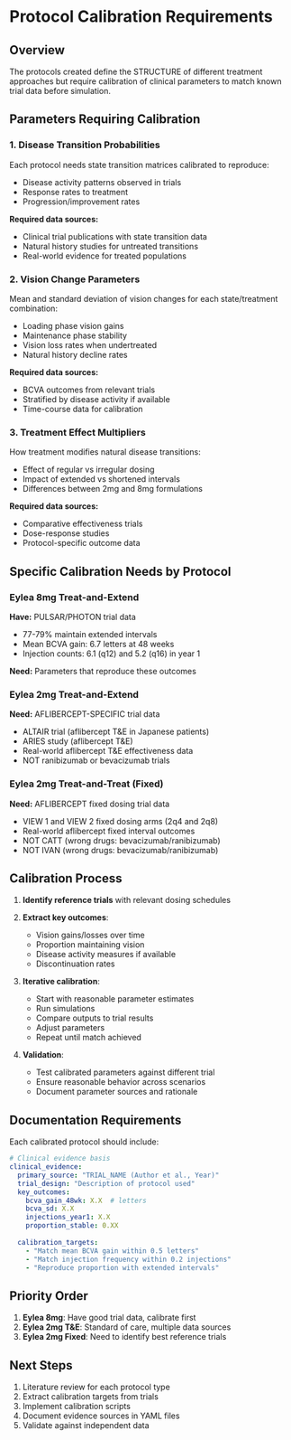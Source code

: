 # Protocol Calibration Requirements

## Overview

The protocols created define the STRUCTURE of different treatment approaches but require calibration of clinical parameters to match known trial data before simulation.

## Parameters Requiring Calibration

### 1. Disease Transition Probabilities
Each protocol needs state transition matrices calibrated to reproduce:
- Disease activity patterns observed in trials
- Response rates to treatment
- Progression/improvement rates

**Required data sources:**
- Clinical trial publications with state transition data
- Natural history studies for untreated transitions
- Real-world evidence for treated populations

### 2. Vision Change Parameters
Mean and standard deviation of vision changes for each state/treatment combination:
- Loading phase vision gains
- Maintenance phase stability
- Vision loss rates when undertreated
- Natural history decline rates

**Required data sources:**
- BCVA outcomes from relevant trials
- Stratified by disease activity if available
- Time-course data for calibration

### 3. Treatment Effect Multipliers
How treatment modifies natural disease transitions:
- Effect of regular vs irregular dosing
- Impact of extended vs shortened intervals
- Differences between 2mg and 8mg formulations

**Required data sources:**
- Comparative effectiveness trials
- Dose-response studies
- Protocol-specific outcome data

## Specific Calibration Needs by Protocol

### Eylea 8mg Treat-and-Extend
**Have:** PULSAR/PHOTON trial data
- 77-79% maintain extended intervals
- Mean BCVA gain: 6.7 letters at 48 weeks
- Injection counts: 6.1 (q12) and 5.2 (q16) in year 1

**Need:** Parameters that reproduce these outcomes

### Eylea 2mg Treat-and-Extend  
**Need:** AFLIBERCEPT-SPECIFIC trial data
- ALTAIR trial (aflibercept T&E in Japanese patients)
- ARIES study (aflibercept T&E)
- Real-world aflibercept T&E effectiveness data
- NOT ranibizumab or bevacizumab trials

### Eylea 2mg Treat-and-Treat (Fixed)
**Need:** AFLIBERCEPT fixed dosing trial data
- VIEW 1 and VIEW 2 fixed dosing arms (2q4 and 2q8)
- Real-world aflibercept fixed interval outcomes
- NOT CATT (wrong drugs: bevacizumab/ranibizumab)
- NOT IVAN (wrong drugs: bevacizumab/ranibizumab)

## Calibration Process

1. **Identify reference trials** with relevant dosing schedules
2. **Extract key outcomes**:
   - Vision gains/losses over time
   - Proportion maintaining vision
   - Disease activity measures if available
   - Discontinuation rates

3. **Iterative calibration**:
   - Start with reasonable parameter estimates
   - Run simulations
   - Compare outputs to trial results
   - Adjust parameters
   - Repeat until match achieved

4. **Validation**:
   - Test calibrated parameters against different trial
   - Ensure reasonable behavior across scenarios
   - Document parameter sources and rationale

## Documentation Requirements

Each calibrated protocol should include:
```yaml
# Clinical evidence basis
clinical_evidence:
  primary_source: "TRIAL_NAME (Author et al., Year)"
  trial_design: "Description of protocol used"
  key_outcomes:
    bcva_gain_48wk: X.X  # letters
    bcva_sd: X.X
    injections_year1: X.X
    proportion_stable: 0.XX
  
  calibration_targets:
    - "Match mean BCVA gain within 0.5 letters"
    - "Match injection frequency within 0.2 injections"
    - "Reproduce proportion with extended intervals"
```

## Priority Order

1. **Eylea 8mg**: Have good trial data, calibrate first
2. **Eylea 2mg T&E**: Standard of care, multiple data sources
3. **Eylea 2mg Fixed**: Need to identify best reference trials

## Next Steps

1. Literature review for each protocol type
2. Extract calibration targets from trials
3. Implement calibration scripts
4. Document evidence sources in YAML files
5. Validate against independent data